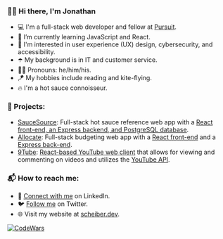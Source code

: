 ### 👋🏻 Hi there, I'm Jonathan

- 💻 I'm a full-stack web developer and fellow at [Pursuit](https://www.pursuit.org/).
- 🌱 I’m currently learning JavaScript and React.
- 💾 I'm interested in user experience (UX) design, cybersecurity, and accessibility.
- ☂️ My background is in IT and customer service.
- 👨‍💻 Pronouns: he/him/his.
- 🪁 My hobbies include reading and kite-flying.
- 🔥 I'm a hot sauce connoisseur.

### 🛫 Projects:
- [SauceSource](https://saucesource.netlify.app/): Full-stack hot sauce reference web app with a [React front-end, an Express backend, and PostgreSQL database](https://github.com/Scheiber/saucesource).
- [Allocate](https://allocate.netlify.app/): Full-stack budgeting web app with a [React front-end](https://github.com/scheiber/allocate) and a [Express back-end](https://github.com/Scheiber/allocate-backend).
- [9Tube](https://9tube.netlify.app/): [React-based YouTube web client](https://github.com/JC-MT/YouTubeClone.9) that allows for viewing and commenting on videos and utilizes the [YouTube API](https://developers.google.com/youtube/v3).

### 📬 How to reach me:

- 💼 [Connect with me](https://www.linkedin.com/in/jonscheiber/) on LinkedIn.
- 🐦 [Follow me](https://twitter.com/scheiber) on Twitter.
- 🌐 Visit my website at [scheiber.dev](https://scheiber.dev/).

[![CodeWars](https://www.codewars.com/users/Scheiber/badges/large)](https://www.codewars.com/users/Scheiber)